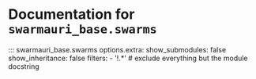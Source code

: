 # Documentation for `swarmauri_base.swarms`

::: swarmauri_base.swarms
    options.extra:
      show_submodules: false
      show_inheritance: false
      filters:
        - '!.*'  # exclude everything but the module docstring

